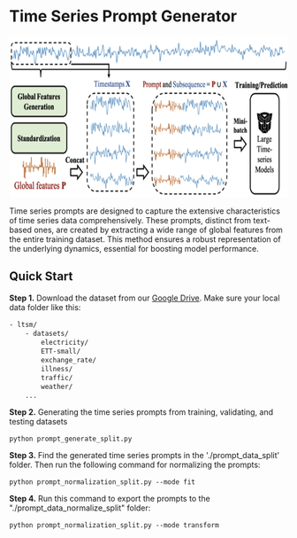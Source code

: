 # Time Series Prompt Generator
<img width="700" height="290" src="../../imgs/stat_prompt.png">

Time series prompts are designed to capture the extensive characteristics of time series data comprehensively. These prompts, distinct from text-based ones, are created by extracting a wide range of global features from the entire training dataset. This method ensures a robust representation of the underlying dynamics, essential for boosting model performance.

## Quick Start
**Step 1.** Download the dataset from our [Google Drive](). Make sure your local data folder like this:
````angular2html
- ltsm/
    - datasets/
        electricity/
        ETT-small/
        exchange_rate/
        illness/
        traffic/
        weather/
    ...
````

**Step 2.** Generating the time series prompts from training, validating, and testing datasets
````angular2html
python prompt_generate_split.py
````

**Step 3.** Find the generated time series prompts in the './prompt_data_split' folder. Then run the following command for normalizing the prompts:
````angular2html
python prompt_normalization_split.py --mode fit
````

**Step 4.** Run this command to export the prompts to the "./prompt_data_normalize_split" folder:
````angular2html
python prompt_normalization_split.py --mode transform
````